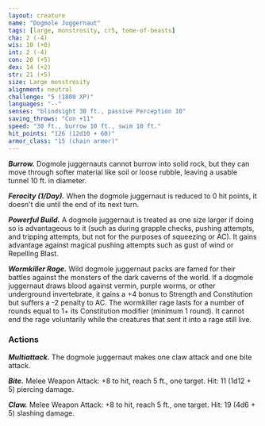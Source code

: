 ```yaml
---
layout: creature
name: "Dogmole Juggernaut"
tags: [large, monstrosity, cr5, tome-of-beasts]
cha: 2 (-4)
wis: 10 (+0)
int: 2 (-4)
con: 20 (+5)
dex: 14 (+2)
str: 21 (+5)
size: Large monstrosity
alignment: neutral
challenge: "5 (1800 XP)"
languages: "--"
senses: "blindsight 30 ft., passive Perception 10"
saving_throws: "Con +11"
speed: "30 ft., burrow 10 ft., swim 10 ft."
hit_points: "126 (12d10 + 60)"
armor_class: "15 (chain armor)"
---
```


***Burrow.*** Dogmole juggernauts cannot burrow into solid rock, but they can move through softer material like soil or loose rubble, leaving a usable tunnel 10 ft. in diameter.

***Ferocity (1/Day).*** When the dogmole juggernaut is reduced to 0 hit points, it doesn't die until the end of its next turn.

***Powerful Build.*** A dogmole juggernaut is treated as one size larger if doing so is advantageous to it (such as during grapple checks, pushing attempts, and tripping attempts, but not for the purposes of squeezing or AC). It gains advantage against magical pushing attempts such as gust of wind or Repelling Blast.

***Wormkiller Rage.*** Wild dogmole juggernaut packs are famed for their battles against the monsters of the dark caverns of the world. If a dogmole juggernaut draws blood against vermin, purple worms, or other underground invertebrate, it gains a +4 bonus to Strength and Constitution but suffers a -2 penalty to AC. The wormkiller rage lasts for a number of rounds equal to 1+ its Constitution modifier (minimum 1 round). It cannot end the rage voluntarily while the creatures that sent it into a rage still live.

### Actions

***Multiattack.*** The dogmole juggernaut makes one claw attack and one bite attack.

***Bite.*** Melee Weapon Attack: +8 to hit, reach 5 ft., one target. Hit: 11 (1d12 + 5) piercing damage.

***Claw.*** Melee Weapon Attack: +8 to hit, reach 5 ft., one target. Hit: 19 (4d6 + 5) slashing damage.


